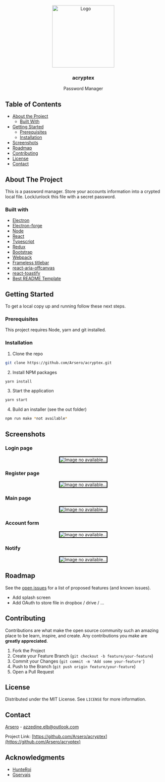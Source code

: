 <!--
*** Thanks for checking out this README Template. If you have a suggestion that would
*** make this better, please fork the repo and create a pull request or simply open
*** an issue with the tag "enhancement".
*** Thanks again! Now go create something AMAZING! :D
-->

<!-- PROJECT SHIELDS -->
<!--
*** I'm using markdown "reference style" links for readability.
*** Reference links are enclosed in brackets [ ] instead of parentheses ( ).
*** See the bottom of this document for the declaration of the reference variables
*** for contributors-url, forks-url, etc. This is an optional, concise syntax you may use.
*** https://www.markdownguide.org/basic-syntax/#reference-style-links
-->

<!-- PROJECT LOGO -->
<br />
<p align="center">
    <img src="resources/icons/shield.png" alt="Logo" width="200" height="200">

  <h3 align="center">acryptex</h3>

  <p align="center">
    Password Manager
    <br />
</p>

<!-- TABLE OF CONTENTS -->

## Table of Contents

- [About the Project](#about-the-project)
  - [Built With](#built-with)
- [Getting Started](#getting-started)
  - [Prerequisites](#prerequisites)
  - [Installation](#installation)
- [Screenshots](#screenshots)
- [Roadmap](#roadmap)
- [Contributing](#contributing)
- [License](#license)
- [Contact](#contact)

## About The Project

This is a password manager. Store your accounts information into a crypted local file. Lock/unlock this file with a secret password.

### Built with

- [Electron](https://www.electronjs.org/)
- [Electron-forge](https://github.com/electron-userland/electron-forge)
- [Node](https://nodejs.org/en/about/)
- [React](https://github.com/facebook/react)
- [Typescript](https://www.typescriptlang.org/)
- [Redux](https://redux.js.org/)
- [Bootstrap](https://getbootstrap.com/)
- [Webpack](https://github.com/webpack/webpack)
- [Frameless titlebar](https://github.com/Cristian006/frameless-titlebar)
- [react-aria-offcanvas](https://github.com/neosiae/react-aria-offcanvas)
- [react-toastify](https://github.com/fkhadra/react-toastify)
- [Best README Template](https://github.com/othneildrew/Best-README-Template)

<!-- GETTING STARTED -->

## Getting Started

To get a local copy up and running follow these next steps.

### Prerequisites

This project requires Node, yarn and git installed.

### Installation

1. Clone the repo

```sh
git clone https://github.com/Arsero/acryptex.git
```

2. Install NPM packages

```sh
yarn install
```

3. Start the application

```sh
yarn start
```

4. Build an installer (see the out folder)

```sh
npm run make *not available*
```

## Screenshots

### Login page

<p align="center">
    <img src="resources/images/login.png" style="border: 2px solid black" alt="Image no available...">
</p>

### Register page

<p align="center">
    <img src="resources/images/register.png" style="border: 2px solid black" alt="Image no available...">
</p>

### Main page

<p align="center">
    <img src="resources/images/main-page.png" style="border: 2px solid black" alt="Image no available...">
</p>

### Account form

<p align="center">
    <img src="resources/images/form.png" style="border: 2px solid black" alt="Image no available...">
</p>

### Notify

<p align="center">
    <img src="resources/images/notify.png" style="border: 2px solid black" alt="Image no available...">
</p>

<!-- ROADMAP -->

## Roadmap

See the [open issues](https://github.com/Arsero/acryptex_old/issues) for a list of proposed features (and known issues).

- Add splash screen
- Add OAuth to store file in dropbox / drive / ...

<!-- CONTRIBUTING -->

## Contributing

Contributions are what make the open source community such an amazing place to be learn, inspire, and create. Any contributions you make are **greatly appreciated**.

1. Fork the Project
2. Create your Feature Branch (`git checkout -b feature/your-feature`)
3. Commit your Changes (`git commit -m 'Add some your-feature'`)
4. Push to the Branch (`git push origin feature/your-feature`)
5. Open a Pull Request

## License

Distributed under the MIT License. See `LICENSE` for more information.

<!-- CONTACT -->

## Contact

[Arsero](https://github.com/Arsero) - azzedine.elb@outlook.com

Project Link: [https://github.com/Arsero/acryptex](https://github.com/Arsero/acryptex)

<!-- ACKNOWLEDGMENTS -->

## Acknowledgments

- [HunteRoi](https://github.com/HunteRoi)
- [Gservais](https://github.com/Gservais)
